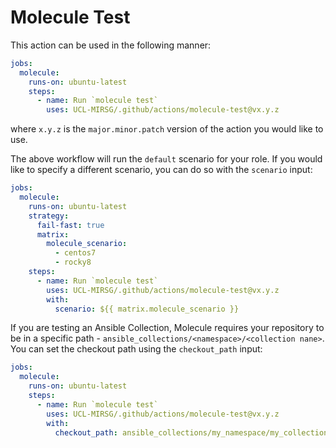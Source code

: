 # Molecule Test

This action can be used in the following manner:

```yaml
jobs:
  molecule:
    runs-on: ubuntu-latest
    steps:
      - name: Run `molecule test`
        uses: UCL-MIRSG/.github/actions/molecule-test@vx.y.z
```

where `x.y.z` is the `major.minor.patch` version of the action you would like to use.

The above workflow will run the `default` scenario for your role. If you would like to
specify a different scenario, you can do so with the `scenario` input:

```yaml
jobs:
  molecule:
    runs-on: ubuntu-latest
    strategy:
      fail-fast: true
      matrix:
        molecule_scenario:
          - centos7
          - rocky8
    steps:
      - name: Run `molecule test`
        uses: UCL-MIRSG/.github/actions/molecule-test@vx.y.z
        with:
          scenario: ${{ matrix.molecule_scenario }}
```

If you are testing an Ansible Collection, Molecule requires your repository to be in a specific
path - `ansible_collections/<namespace>/<collection nane>`. You can set the checkout path
using the `checkout_path` input:

```yaml
jobs:
  molecule:
    runs-on: ubuntu-latest        
    steps:
      - name: Run `molecule test`
        uses: UCL-MIRSG/.github/actions/molecule-test@vx.y.z
        with:
          checkout_path: ansible_collections/my_namespace/my_collection
```
